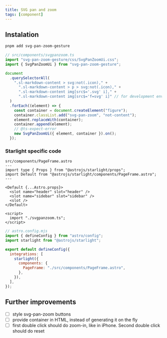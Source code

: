 ```yaml
---
title: SVG pan and zoom
tags: [component]
---
```


## Instalation

```bash title="Install dependencies…"
pnpm add svg-pan-zoom-gesture
```

```ts
// src/components/svgpanzoom.ts
import "svg-pan-zoom-gesture/css/SvgPanZoomUi.css";
import { SvgPanZoomUi } from "svg-pan-zoom-gesture";

document
  .querySelectorAll(
    ".sl-markdown-content > svg:not(.icon)," +
      ".sl-markdown-content > p > svg:not(.icon)," +
      ".sl-markdown-content img[src$='.svg' i]," +
      ".sl-markdown-content img[src$='f=svg' i]" // for development environment
  )
  .forEach((element) => {
    const container = document.createElement("figure");
    container.classList.add("svg-pan-zoom", "not-content");
    element.replaceWith(container);
    container.append(element);
    // @ts-expect-error
    new SvgPanZoomUi({ element, container }).on();
  });
```

### Starlight specific code

```astro
src/components/PageFrame.astro
---
import type { Props } from "@astrojs/starlight/props";
import Default from "@astrojs/starlight/components/PageFrame.astro";
---

<Default {...Astro.props}>
  <slot name="header" slot="header" />
  <slot name="sidebar" slot="sidebar" />
  <slot />
</Default>

<script>
  import "./svgpanzoom.ts";
</script>
```

```js
// astro.config.mjs
import { defineConfig } from "astro/config";
import starlight from "@astrojs/starlight";

export default defineConfig({
  integrations: [
    starlight({
      components: {
        PageFrame: "./src/components/PageFrame.astro",
      },
    }),
  ],
});
```

## Further improvements

- [ ] style svg-pan-zoom buttons
- [ ] provide container in HTML, instead of generating it on the fly
- [ ] first double click should do zoom-in, like in iPhone. Second double click should do reset
